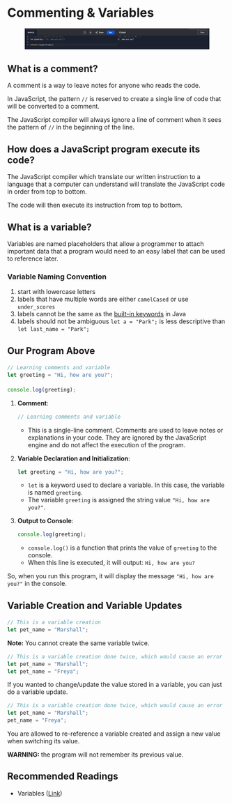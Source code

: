 # Commenting & Variables

<figure><img src="../../../.gitbook/assets/image (2) (1) (1) (1).png" alt=""><figcaption></figcaption></figure>

## What is a comment?

A comment is a way to leave notes for anyone who reads the code.

In JavaScript, the pattern `//` is reserved to create a single line of code that will be converted to a comment.

The JavaScript compiler will always ignore a line of comment when it sees the pattern of `//` in the beginning of the line.

## How does a JavaScript program execute its code?

The JavaScript compiler which translate our written instruction to a language that a computer can understand will translate the JavaScript code in order from top to bottom.

The code will then execute its instruction from top to bottom.

## What is a variable?

Variables are named placeholders that allow a programmer to attach important data that a program would need to an easy label that can be used to reference later.

### Variable Naming Convention

1. start with lowercase letters
2. labels that have multiple words are either `camelCased` or use `under_scores`
3. labels cannot be the same as the [built-in keywords](https://docs.oracle.com/javase/tutorial/java/nutsandbolts/_keywords.html) in Java
4. labels should not be ambiguous `let a = "Park";` is less descriptive than `let last_name = "Park";`

## Our Program Above

```javascript
// Learning comments and variable
let greeting = "Hi, how are you?";

console.log(greeting);
```

1.  **Comment**:

    ```javascript
    // Learning comments and variable
    ```



    * This is a single-line comment. Comments are used to leave notes or explanations in your code. They are ignored by the JavaScript engine and do not affect the execution of the program.
2.  **Variable Declaration and Initialization**:

    ```javascript
    let greeting = "Hi, how are you?";
    ```



    * `let` is a keyword used to declare a variable. In this case, the variable is named `greeting`.
    * The variable `greeting` is assigned the string value `"Hi, how are you?"`.
3.  **Output to Console**:

    ```javascript
    console.log(greeting);
    ```



    * `console.log()` is a function that prints the value of `greeting` to the console.
    * When this line is executed, it will output: `Hi, how are you?`

So, when you run this program, it will display the message `"Hi, how are you?"` in the console.&#x20;

## Variable Creation and Variable Updates

```javascript
// This is a variable creation
let pet_name = "Marshall";
```

**Note:** You cannot create the same variable twice.

```javascript
// This is a variable creation done twice, which would cause an error
let pet_name = "Marshall";
let pet_name = "Freya";
```

If you wanted to change/update the value stored in a variable, you can just do a variable update.

```javascript
// This is a variable creation done twice, which would cause an error
let pet_name = "Marshall";
pet_name = "Freya";
```

You are allowed to re-reference a variable created and assign a new value when switching its value.

**WARNING:** the program will not remember its previous value.

## Recommended Readings

* Variables ([Link](https://javascript.info/variables))

